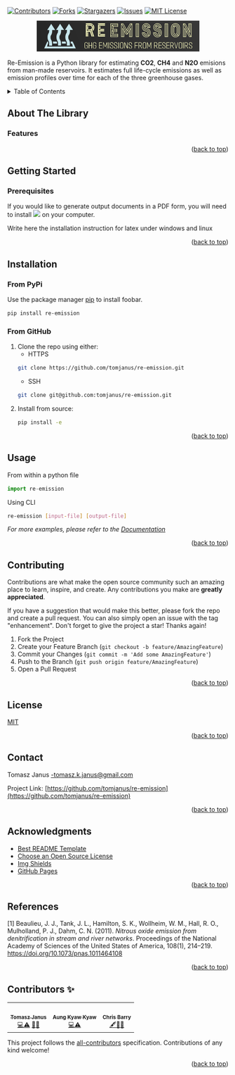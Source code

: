 <div id="top"></div>

<!-- PROJECT SHIELDS -->
[![Contributors][contributors-shield]][contributors-url]
[![Forks][forks-shield]][forks-url]
[![Stargazers][stars-shield]][stars-url]
[![Issues][issues-shield]][issues-url]
[![MIT License][license-shield]][license-url]

<!-- PROJECT LOGO -->
<p align="center">
    <img alt="reemission-logo" height="70" src="https://github.com/tomjanus/re-emission/blob/master/graphics/logo.png?raw=true"/>
</p>

Re-Emission is a Python library for estimating **CO2**, **CH4** and **N2O** emisions from man-made reservoirs.
It estimates full life-cycle emissions as well as emission profiles over time for each of the three greenhouse gases.

<!-- TABLE OF CONTENTS -->
<details>
  <summary>Table of Contents</summary>
  <ol>
    <li>
      <a href="#about-the-library">About The Library</a>
      <ul>
        <li><a href="#features">Features</a></li>
      </ul>
    </li>
    <li>
      <a href="#getting-started">Getting Started</a>
      <ul>
        <li><a href="#prerequisites">Prerequisites</a></li>
        <li><a href="#installation">Installation</a></li>
      </ul>
    </li>
    <li><a href="#usage">Usage</a></li>
    <li><a href="#roadmap">Roadmap</a></li>
    <li><a href="#contributing">Contributing</a></li>
    <li><a href="#license">License</a></li>
    <li><a href="#contact">Contact</a></li>
    <li><a href="#contributors">Contributors</a></li>
  </ol>
</details>

<!-- ABOUT THE PROJECT -->
## About The Library

### Features

<p align="right">(<a href="#top">back to top</a>)</p>

<!-- GETTING STARTED -->
## Getting Started

### Prerequisites

If you would like to generate output documents in a PDF form, you will need to install <img src="https://render.githubusercontent.com/render/math?math=\LaTeX"> on your computer.

Write here the installation instruction for latex under windows and linux

<p align="right">(<a href="#top">back to top</a>)</p>

## Installation

### From PyPi

Use the package manager [pip](https://pip.pypa.io/en/stable/) to install foobar.

```bash
pip install re-emission
```

### From GitHub
1. Clone the repo using either:
   - HTTPS
   ```sh
   git clone https://github.com/tomjanus/re-emission.git
   ```
   - SSH
   ```sh
   git clone git@github.com:tomjanus/re-emission.git
   ```
2. Install from source:
   ```sh
   pip install -e
   ```

<p align="right">(<a href="#top">back to top</a>)</p>

<!-- USAGE EXAMPLES -->
## Usage

From within a python file
```python
import re-emission
```

Using CLI
```bash
re-emission [input-file] [output-file]
```

_For more examples, please refer to the [Documentation](https://example.com)_

<p align="right">(<a href="#top">back to top</a>)</p>

<!-- CONTRIBUTING -->
## Contributing

Contributions are what make the open source community such an amazing place to learn, inspire, and create. Any contributions you make are **greatly appreciated**.

If you have a suggestion that would make this better, please fork the repo and create a pull request. You can also simply open an issue with the tag "enhancement".
Don't forget to give the project a star! Thanks again!

1. Fork the Project
2. Create your Feature Branch (`git checkout -b feature/AmazingFeature`)
3. Commit your Changes (`git commit -m 'Add some AmazingFeature'`)
4. Push to the Branch (`git push origin feature/AmazingFeature`)
5. Open a Pull Request

<p align="right">(<a href="#top">back to top</a>)</p>

## License
[MIT](https://choosealicense.com/licenses/mit/)

<p align="right">(<a href="#top">back to top</a>)</p>

<!-- CONTACT -->
## Contact
Tomasz Janus -tomasz.k.janus@gmail.com

Project Link: [https://github.com/tomjanus/re-emission](https://github.com/tomjanus/re-emission)

<p align="right">(<a href="#top">back to top</a>)</p>

<!-- ACKNOWLEDGMENTS -->
## Acknowledgments

* [Best README Template](https://github.com/othneildrew/Best-README-Template)
* [Choose an Open Source License](https://choosealicense.com)
* [Img Shields](https://shields.io)
* [GitHub Pages](https://pages.github.com)

<p align="right">(<a href="#top">back to top</a>)</p>

<!-- ACKNOWLEDGMENTS -->
## References
<a id="1">[1]</a>
Beaulieu, J. J., Tank, J. L., Hamilton, S. K., Wollheim, W. M., Hall, R. O.,
Mulholland, P. J., Dahm, C. N. (2011). *Nitrous oxide emission from
denitrification in stream and river networks*. Proceedings of the
National Academy of Sciences of the United States of America, 108(1),
214–219. https://doi.org/10.1073/pnas.1011464108

<p align="right">(<a href="#top">back to top</a>)</p>

## Contributors ✨

<!-- ALL-CONTRIBUTORS-LIST:START - Do not remove or modify this section -->
<!-- prettier-ignore-start -->
<!-- markdownlint-disable -->
<table>
  <tr>
    <td align="center"><a href="https://github.com/tomjanus"><img src="https://avatars.githubusercontent.com/tomjanus" width="100px;" alt=""/><br /><sub><b>Tomasz Janus</b></sub></a><br /><a href="https://github.com/tomjanus/re-emission/commits?author=tomjanus" title="Code">💻</a><a href="https://github.com/tomjanus/re-emission/commits?author=tomjanus" title="Tests">⚠️</a> <a href="https://github.com/tomjanus/re-emission/issues/created_by/tomjanus" title="Bug reports">🐛</a><a href="#design-TJanus" title="Design">🎨</a></td>
    <td align="center"><a href="https://github.com/jojo0094"><img src="https://avatars.githubusercontent.com/jojo0094" width="100px;" alt=""/><br /><sub><b>Aung Kyaw Kyaw</b></sub></a><br /><a href="https://github.com/tomjanus/re-emission/commits?author=jojo0094" title="Code">💻</a><a href="https://github.com/tomjanus/re-emission/commits?author=jojo0094" title="Tests">⚠️</a></td>
    <td align="center"><a href=""><img src="" width="100px;" alt=""/><br /><sub><b>Chris Barry</b></sub></a><br /><a href="#content-cbarry" title="Methods">🖋</a><a href="#ideas-cbarry" title="Ideas, Planning, & Feedback">🤔</a><a href="" title="Documentation">📖</a></td>
  </tr>
</table>

<!-- markdownlint-restore -->
<!-- prettier-ignore-end -->
<!-- ALL-CONTRIBUTORS-LIST:END -->

This project follows the [all-contributors](https://github.com/all-contributors/all-contributors) specification. Contributions of any kind welcome!

<p align="right">(<a href="#top">back to top</a>)</p>

<!-- MARKDOWN LINKS & IMAGES -->
<!-- https://www.markdownguide.org/basic-syntax/#reference-style-links -->
[contributors-shield]: https://img.shields.io/github/contributors/tomjanus/re-emission.svg?style=for-the-badge
[contributors-url]: https://github.com/tomjanus/re-emission/graphs/contributors
[forks-shield]: https://img.shields.io/github/forks/tomjanus/re-emission.svg?style=for-the-badge
[forks-url]: https://github.com/tomjanus/re-emission/network/members
[stars-shield]: https://img.shields.io/github/stars/tomjanus/re-emission.svg?style=for-the-badge
[stars-url]: https://github.com/tjanus/re-emission/stargazers
[issues-shield]: https://img.shields.io/github/issues/tomjanus/re-emission.svg?style=for-the-badge
[issues-url]: https://github.com/tomjanus/re-emission/issues
[license-shield]: https://img.shields.io/github/license/tomjanus/re-emission.svg?style=for-the-badge
[license-url]: https://github.com/tomjanus/re-emission/blob/master/LICENSE.txt

